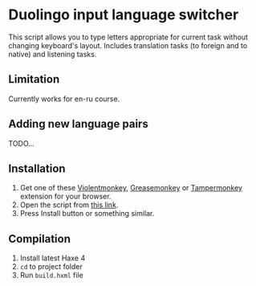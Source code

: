
# Duolingo input language switcher

This script allows you to type letters appropriate for current task without changing keyboard's layout. Includes translation tasks (to foreign and to native) and listening tasks.

## Limitation

Currently works for en-ru course.

## Adding new language pairs

TODO...

## Installation

1. Get one of these [Violentmonkey](https://violentmonkey.github.io/get-it/), [Greasemonkey](https://www.greasespot.net) or [Tampermonkey](https://tampermonkey.net) extension for your browser.
2. Open the script from [this link](https://greasyfork.org/ru/scripts/37693-duolingo-input-language-switcher).
3. Press Install button or something similar.

## Compilation

1. Install latest Haxe 4
2. `cd` to project folder
3. Run `build.hxml` file